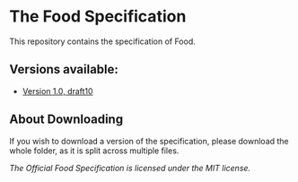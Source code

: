 # The Food Specification
This repository contains the specification of Food.
## Versions available:
 - [Version 1.0, draft10](draft10/README.md)

## About Downloading
If you wish to download a version of the specification, please download the whole folder, as it is split across multiple files.

*The Official Food Specification is licensed under the MIT license.*
